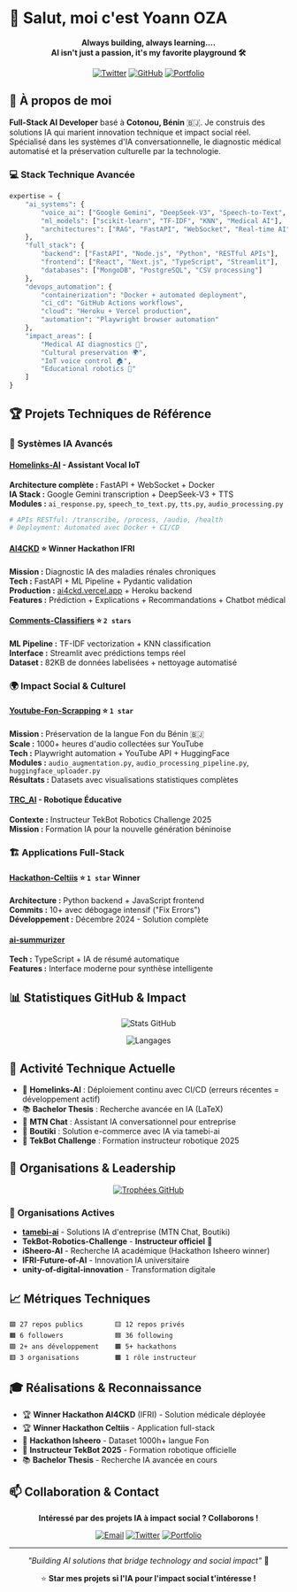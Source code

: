 # 👋 Salut, moi c'est Yoann OZA

<div align="center">

**Always building, always learning....**  
**AI isn't just a passion, it's my favorite playground 🛠️**

[![Twitter](https://img.shields.io/badge/@yoannoza-1DA1F2?style=for-the-badge&logo=twitter&logoColor=white)](https://twitter.com/yoannoza)
[![GitHub](https://img.shields.io/badge/GitHub-100000?style=for-the-badge&logo=github&logoColor=white)](https://github.com/Yoannoza)
[![Portfolio](https://img.shields.io/badge/Portfolio-000000?style=for-the-badge&logo=About.me&logoColor=white)](https://yoannoza.github.io)

</div>

## 🚀 À propos de moi

**Full-Stack AI Developer** basé à **Cotonou, Bénin** 🇧🇯. Je construis des solutions IA qui marient innovation technique et impact social réel. Spécialisé dans les systèmes d'IA conversationnelle, le diagnostic médical automatisé et la préservation culturelle par la technologie.

### 💻 Stack Technique Avancée
```python
expertise = {
    "ai_systems": {
        "voice_ai": ["Google Gemini", "DeepSeek-V3", "Speech-to-Text", "TTS"],
        "ml_models": ["scikit-learn", "TF-IDF", "KNN", "Medical AI"],
        "architectures": ["RAG", "FastAPI", "WebSocket", "Real-time AI"]
    },
    "full_stack": {
        "backend": ["FastAPI", "Node.js", "Python", "RESTful APIs"],
        "frontend": ["React", "Next.js", "TypeScript", "Streamlit"],
        "databases": ["MongoDB", "PostgreSQL", "CSV processing"]
    },
    "devops_automation": {
        "containerization": "Docker + automated deployment",
        "ci_cd": "GitHub Actions workflows", 
        "cloud": "Heroku + Vercel production",
        "automation": "Playwright browser automation"
    },
    "impact_areas": [
        "Medical AI diagnostics 🏥",
        "Cultural preservation 🌍", 
        "IoT voice control 🏠",
        "Educational robotics 🤖"
    ]
}
```

## 🏆 Projets Techniques de Référence

### 🤖 **Systèmes IA Avancés**

#### **[Homelinks-AI](https://github.com/Yoannoza/Homelinks-AI)** - Assistant Vocal IoT
**Architecture complète :** FastAPI + WebSocket + Docker  
**IA Stack :** Google Gemini transcription + DeepSeek-V3 + TTS  
**Modules :** `ai_response.py`, `speech_to_text.py`, `tts.py`, `audio_processing.py`  
```bash
# APIs RESTful: /transcribe, /process, /audio, /health
# Deployment: Automated avec Docker + CI/CD
```

#### **[AI4CKD](https://github.com/Yoannoza/AI4CKD)** ⭐ **Winner Hackathon IFRI**
**Mission :** Diagnostic IA des maladies rénales chroniques  
**Tech :** FastAPI + ML Pipeline + Pydantic validation  
**Production :** [ai4ckd.vercel.app](https://ai4ckd.vercel.app) + Heroku backend  
**Features :** Prédiction + Explications + Recommandations + Chatbot médical

#### **[Comments-Classifiers](https://github.com/Yoannoza/Comments-Classifiers)** ⭐ `2 stars`
**ML Pipeline :** TF-IDF vectorization + KNN classification  
**Interface :** Streamlit avec prédictions temps réel  
**Dataset :** 82KB de données labelisées + nettoyage automatisé

### 🌍 **Impact Social & Culturel**

#### **[Youtube-Fon-Scrapping](https://github.com/Yoannoza/Youtube-Fon-Scrapping)** ⭐ `1 star`
**Mission :** Préservation de la langue Fon du Bénin 🇧🇯  
**Scale :** 1000+ heures d'audio collectées sur YouTube  
**Tech :** Playwright automation + YouTube API + HuggingFace  
**Modules :** `audio_augmentation.py`, `audio_processing_pipeline.py`, `huggingface_uploader.py`  
**Résultats :** Datasets avec visualisations statistiques complètes

#### **[TRC_AI](https://github.com/Yoannoza/TRC_AI)** - Robotique Éducative
**Contexte :** Instructeur TekBot Robotics Challenge 2025  
**Mission :** Formation IA pour la nouvelle génération béninoise

### 🏗️ **Applications Full-Stack**

#### **[Hackathon-Celtiis](https://github.com/Yoannoza/Hackathon-Celtiis-Back)** ⭐ `1 star` **Winner**
**Architecture :** Python backend + JavaScript frontend  
**Commits :** 10+ avec débogage intensif ("Fix Errors")  
**Développement :** Décembre 2024 - Solution complète

#### **[ai-summurizer](https://github.com/Yoannoza/ai-summurizer)** 
**Tech :** TypeScript + IA de résumé automatique  
**Features :** Interface moderne pour synthèse intelligente

## 📊 Statistiques GitHub & Impact

<div align="center">

![Stats GitHub](https://github-readme-stats.vercel.app/api?username=Yoannoza&show_icons=true&theme=tokyonight&count_private=true&hide_border=true)

![Langages](https://github-readme-stats.vercel.app/api/top-langs/?username=Yoannoza&layout=compact&theme=tokyonight&hide_border=true)

</div>

## 🎯 Activité Technique Actuelle

- 🔨 **Homelinks-AI** : Déploiement continu avec CI/CD (erreurs récentes = développement actif)
- 📚 **Bachelor Thesis** : Recherche avancée en IA (LaTeX)
- 🏥 **MTN Chat** : Assistant IA conversationnel pour entreprise
- 🛒 **Boutiki** : Solution e-commerce avec IA via tamebi-ai
- 🤖 **TekBot Challenge** : Formation instructeur robotique 2025

## 🏅 Organisations & Leadership

<div align="center">

[![Trophées GitHub](https://github-profile-trophy.vercel.app/?username=Yoannoza&theme=tokyonight&no-frame=true&row=1&column=6)](https://github.com/Yoannoza)

</div>

### 🌟 **Organisations Actives**
- **[tamebi-ai](https://github.com/tamebi-ai)** - Solutions IA d'entreprise (MTN Chat, Boutiki)
- **TekBot-Robotics-Challenge** - **Instructeur officiel** 🤖  
- **iSheero-AI** - Recherche IA académique (Hackathon Isheero winner)
- **IFRI-Future-of-AI** - Innovation IA universitaire
- **unity-of-digital-innovation** - Transformation digitale

## 📈 Métriques Techniques

```text
🟩 27 repos publics        🟨 12 repos privés    
🟧 6 followers             🟦 36 following       
🟪 2+ ans développement    🟫 5+ hackathons      
🟥 3 organisations         🟫 1 rôle instructeur  
```

## 🎓 Réalisations & Reconnaissance

- 🏆 **Winner Hackathon AI4CKD** (IFRI) - Solution médicale déployée
- 🏆 **Winner Hackathon Celtiis** - Application full-stack
- 🎯 **Hackathon Isheero** - Dataset 1000h+ langue Fon
- 🤖 **Instructeur TekBot 2025** - Formation robotique officielle
- 📚 **Bachelor Thesis** - Recherche IA avancée en cours

## 📫 Collaboration & Contact

<div align="center">

**Intéressé par des projets IA à impact social ? Collaborons !**

[![Email](https://img.shields.io/badge/Email-D14836?style=for-the-badge&logo=gmail&logoColor=white)](mailto:yoannoza25@gmail.com)
[![Twitter](https://img.shields.io/badge/@yoannoza-1DA1F2?style=for-the-badge&logo=twitter&logoColor=white)](https://twitter.com/yoannoza)
[![Portfolio](https://img.shields.io/badge/Portfolio-000000?style=for-the-badge&logo=About.me&logoColor=white)](https://yoannoza.github.io)

</div>

---
<div align="center">

*"Building AI solutions that bridge technology and social impact"* 🚀

⭐ **Star mes projets si l'IA pour l'impact social t'intéresse !**

</div>
